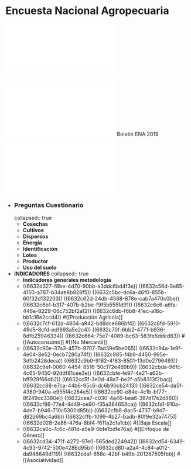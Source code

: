 # Encuesta Nacional Agropecuaria ![Documentacion.pdf](../assets/Documentacion-ENA-2019.pdf)
![boletin_ena_2019.pdf](../assets/boletin_ena_2019_1714603062842_0.pdf) Boletín ENA 2019
![met-ENA-mar2023.pdf](../assets/met-ENA-mar2023_1714606822822_0.pdf)
- ### Preguntas Cuestionario
  collapsed:: true
	- **Cosechas**
	- **Cultivos**
	- **Dispersos**
	- **Energía**
	- **Identificación**
	- **Lotes**
	- **Productor**
	- **Uso del suelo**
- **INDICADORES**
  collapsed:: true
	- **Indicadores generales metodología**
	- ((6632d327-f8be-4d70-90bb-a3ddc6bd4f3e))
	  ((6632c56d-3e65-4150-a787-b34ae8b928f5))
	  ((6632c5bc-dc6a-46f0-855b-60f32d132203))
	  ((6632c62d-24db-4568-878e-cab7a470c0be))
	  ((6632c6b1-b317-407b-b2be-f9f5b555fd91))
	  ((6632c6c6-a6fa-446e-8229-06c752bf2a12))
	  ((6632c6db-f6b8-41ec-a18c-bb1c16e2ccd4))
	  #[[Producción Agrícola]]
	- ((6632c7cf-612d-4804-a942-bd8dce686bf4))
	  ((6632c6fd-5910-49d5-8cfd-edf893a5e2c4))
	  ((6632c70f-6bb2-4771-b936-8dfb25946334))
	  ((6632c864-75e7-4089-bc63-583fe6dded83))
	  #[[Autoconsumo]] #[[No Mercantil]]
	- ((6632c90e-37a3-457b-9707-7ad39e5be065))
	  ((6632c94a-1e9f-4e04-8e52-0ecb7280a74f))
	  ((6632c985-f4b9-4450-995e-3dfb2428deca))
	  ((6632c9b0-9162-4163-8501-13d0e2796493))
	  ((6632c9ef-0060-4454-8516-50c172e4d9b9))
	  ((6632cbda-96fc-4c65-9450-92ddf81cee3e))
	  ((6632cbfe-fe97-4e21-a62b-bff929f66db2))
	  ((6632cc5f-3e0d-49a7-be2f-a5b8313f2bac))
	  ((6632cc88-e7ca-44b6-95c6-dc6b90cb2413))
	  ((6632ce54-da5f-4380-940a-e955f4c284e5))
	  ((6632ce90-e84e-4c1b-bf77-8f249cc3380e))
	  ((6632cea7-c030-4a46-bea6-387d17e2d860))
	  ((6632cf86-77e4-4d49-be90-f35a384653ca))
	  ((6632cfa1-910a-4de7-b946-710c5300d85b))
	  ((6632cfb8-8ac5-4737-b9d7-d82b69bc4a6b))
	  ((6632cffb-1099-4b27-badb-80f9e32a7475))
	  ((6632d028-2e86-476a-8bf4-f611a2c1a1cb))
	  #[[Baja Escala]]
	- ((6632ca0c-7c6c-481d-a5e9-0bfe1bdfe76a))
	  #[[Enfoque de Género]]
	- ((6632cd34-471f-4272-97e0-565ded224942))
	  ((6632cd54-6349-4c93-9742-500e4286d95b))
	  ((6632cd80-a2a4-4c84-a0f2-da948649d119))
	  ((6632cdaf-658c-42bf-b49b-201287505fbb))
	  #[[Asociatividad]]